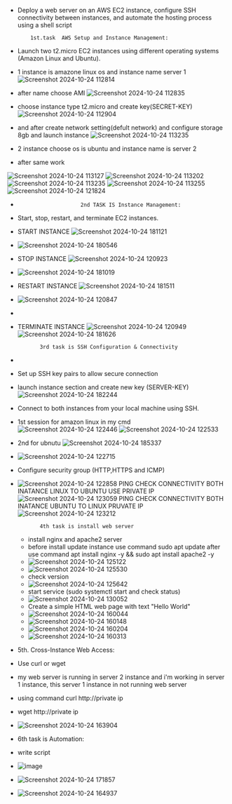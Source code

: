 - Deploy a web server on an AWS EC2 instance, configure SSH connectivity between instances,
and automate the hosting process using a shell script 

          1st.task  AWS Setup and Instance Management:
- Launch two t2.micro EC2 instances using different operating systems (Amazon Linux and
Ubuntu).
- 1  instance is amazone linux os and instance name server 1
  ![Screenshot 2024-10-24 112814](https://github.com/user-attachments/assets/676aac5e-6a94-476f-b753-18324d6d84af)
- after name choose AMI
![Screenshot 2024-10-24 112835](https://github.com/user-attachments/assets/71091716-9812-4745-b2b2-f827c3b44ee7)
- choose instance type t2.micro and create key(SECRET-KEY)
![Screenshot 2024-10-24 112904](https://github.com/user-attachments/assets/166b00bd-8731-481a-bc7d-bf673dd9d8d6)
- and after create network setting(defult network) and configure storage 8gb and launch instance 
![Screenshot 2024-10-24 113235](https://github.com/user-attachments/assets/af8d0385-f50b-44bc-a22f-da44949d16a4)

- 2 instance choose os is ubuntu and instance name is server 2
- after same work 

![Screenshot 2024-10-24 113127](https://github.com/user-attachments/assets/0020efe2-39b0-4de7-af22-06db1dc69452)
![Screenshot 2024-10-24 113202](https://github.com/user-attachments/assets/f977001d-266f-4ef6-9fd3-a53454a30513)
![Screenshot 2024-10-24 113235](https://github.com/user-attachments/assets/10bb0545-a871-4cef-b956-62094d09cdaf)
![Screenshot 2024-10-24 113255](https://github.com/user-attachments/assets/8406ddcd-0718-443f-bde8-d20db9087738)
![Screenshot 2024-10-24 121824](https://github.com/user-attachments/assets/01b7150d-ef0c-4834-a559-61987363f73d)





-                         2nd TASK IS Instance Management:
- Start, stop, restart, and terminate EC2 instances.


- START INSTANCE ![Screenshot 2024-10-24 181121](https://github.com/user-attachments/assets/be155216-9922-4e15-b02b-4b2ab5ddd6e2)

- ![Screenshot 2024-10-24 180546](https://github.com/user-attachments/assets/e573c421-c8ce-4144-91f8-f6089f3e3b8d)


- STOP INSTANCE ![Screenshot 2024-10-24 120923](https://github.com/user-attachments/assets/83bdf55d-9bc1-4e81-9c37-246aa0301ed2)

- ![Screenshot 2024-10-24 181019](https://github.com/user-attachments/assets/6ec867e4-988b-40c3-8f68-edcea499436d)




- RESTART INSTANCE ![Screenshot 2024-10-24 181511](https://github.com/user-attachments/assets/cdf492d3-5c68-440f-94a7-1f8c9de88a10)

- ![Screenshot 2024-10-24 120847](https://github.com/user-attachments/assets/2a86368e-a302-4b79-80b0-7f50f1039da1)
- 



- TERMINATE INSTANCE ![Screenshot 2024-10-24 120949](https://github.com/user-attachments/assets/f95d61ce-800e-4716-878b-53542ad7a6ee)
 ![Screenshot 2024-10-24 181626](https://github.com/user-attachments/assets/c895a0d0-20a3-4140-9160-a839bdf5a26d)






             3rd task is SSH Configuration & Connectivity
 -
 -   Set up SSH key pairs to allow secure connection
 - launch instance section and create new key (SERVER-KEY)
 ![Screenshot 2024-10-24 182244](https://github.com/user-attachments/assets/3fe39b01-4170-459a-a9e6-0f483906e1c8)
 - Connect to both instances from your local machine using SSH.
- 1st session for amazon linux in my cmd  ![Screenshot 2024-10-24 122446](https://github.com/user-attachments/assets/0d870a7c-2edf-4d2a-851e-562c87fb1bf4)
![Screenshot 2024-10-24 122533](https://github.com/user-attachments/assets/7506ae58-a873-40ba-8369-2b3b47cf4081)
- 2nd for ubnutu ![Screenshot 2024-10-24 185337](https://github.com/user-attachments/assets/be040ca1-9790-4ae7-849e-945820709470)

- ![Screenshot 2024-10-24 122715](https://github.com/user-attachments/assets/f94aaa00-5151-4346-9a26-7d70562df924)
- Configure security group (HTTP,HTTPS and ICMP)
- ![Screenshot 2024-10-24 122858](https://github.com/user-attachments/assets/4594f508-9cd8-4772-b1bb-e7c964805357)
  PING CHECK CONNECTIVITY BOTH INATANCE LINUX TO UBUNTU USE PRIVATE IP
  ![Screenshot 2024-10-24 123059](https://github.com/user-attachments/assets/7d1f4ef0-8a93-41c4-82c1-44a4df761149)
  PING CHECK CONNECTIVITY BOTH INATANCE UBUNTU TO LINUX PRUVATE IP
  ![Screenshot 2024-10-24 123212](https://github.com/user-attachments/assets/4a032472-431d-4a3c-bcf5-6c5cff8ffdb2)


             4th task is install web server
  - install nginx and apache2 server
  - before install update instance use command sudo apt update after use command apt install nginx -y && sudo apt install apache2 -y
  - ![Screenshot 2024-10-24 125122](https://github.com/user-attachments/assets/da295fdb-85fd-42cc-abcd-5d6e60bd7d1a)
  - ![Screenshot 2024-10-24 125530](https://github.com/user-attachments/assets/9e1061dd-d01a-459e-a956-0069ed49ffaf)
  - check version
  - ![Screenshot 2024-10-24 125642](https://github.com/user-attachments/assets/dfff428e-2ea0-41f4-9341-45ff343135a2)
  - start service (sudo systemctl start and check status)
  - ![Screenshot 2024-10-24 130052](https://github.com/user-attachments/assets/44cedea4-4874-42e1-86c3-238d1e24ec76)
  -  Create a simple HTML web page with text "Hello World"
  -  ![Screenshot 2024-10-24 160044](https://github.com/user-attachments/assets/f283ebf3-f2e5-4782-90a9-36bd822a7ee9)
  -  ![Screenshot 2024-10-24 160148](https://github.com/user-attachments/assets/33261c52-8c41-40d1-b641-90681e64b8b9)
  -  ![Screenshot 2024-10-24 160204](https://github.com/user-attachments/assets/39505705-1593-4cec-a9bd-4a1ed55010cc)
  -  ![Screenshot 2024-10-24 160313](https://github.com/user-attachments/assets/e4127038-7871-4b80-aa44-9d6fcab7ce38)
 



- 5th. Cross-Instance Web Access:
- Use curl or wget 
- my web server is running in server 2 instance and i'm working in server 1 instance, this server 1 instance in not running web server
- using command curl http://private ip
- wget http://private ip
- ![Screenshot 2024-10-24 163904](https://github.com/user-attachments/assets/0f01be98-e593-4bf9-84dd-5d2141541223)




- 6th task is Automation:
- write script
- ![image](https://github.com/user-attachments/assets/4bf02b31-f8b9-4cb9-b325-f749e9f1720f)

- ![Screenshot 2024-10-24 171857](https://github.com/user-attachments/assets/c2a52684-da32-4529-8179-f52fe005b3c4)
- ![Screenshot 2024-10-24 164937](https://github.com/user-attachments/assets/dbf12c6a-6c27-47fb-9df6-21f204967999)






